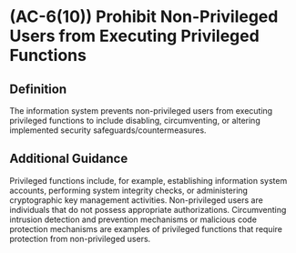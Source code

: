 
# (AC-6(10)) Prohibit Non-Privileged Users from Executing Privileged Functions

## Definition

The information system prevents non-privileged users from executing privileged functions to include disabling, circumventing, or altering implemented security safeguards/countermeasures.

## Additional Guidance

Privileged functions include, for example, establishing information system accounts, performing system integrity checks, or administering cryptographic key management activities. Non-privileged users are individuals that do not possess appropriate authorizations. Circumventing intrusion detection and prevention mechanisms or malicious code protection mechanisms are examples of privileged functions that require protection from non-privileged users.
